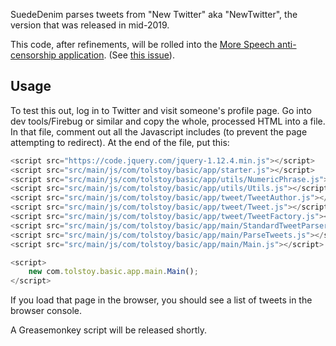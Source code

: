 SuedeDenim parses tweets from "New Twitter" aka "NewTwitter", the version that was released in mid-2019.

This code, after refinements, will be rolled into the
[More Speech anti-censorship application](https://github.com/TolstoyDotCom/more-speech).
(See [this issue](https://github.com/TolstoyDotCom/more-speech/issues/2)).

Usage
------
To test this out, log in to Twitter and visit someone's profile page. Go into dev tools/Firebug or similar and copy
the whole, processed HTML into a file. In that file, comment out all the Javascript includes (to prevent the page
attempting to redirect). At the end of the file, put this:

```javascript
<script src="https://code.jquery.com/jquery-1.12.4.min.js"></script>
<script src="src/main/js/com/tolstoy/basic/app/starter.js"></script>
<script src="src/main/js/com/tolstoy/basic/app/utils/NumericPhrase.js"></script>
<script src="src/main/js/com/tolstoy/basic/app/utils/Utils.js"></script>
<script src="src/main/js/com/tolstoy/basic/app/tweet/TweetAuthor.js"></script>
<script src="src/main/js/com/tolstoy/basic/app/tweet/Tweet.js"></script>
<script src="src/main/js/com/tolstoy/basic/app/tweet/TweetFactory.js"></script>
<script src="src/main/js/com/tolstoy/basic/app/main/StandardTweetParserFunctions.js"></script>
<script src="src/main/js/com/tolstoy/basic/app/main/ParseTweets.js"></script>
<script src="src/main/js/com/tolstoy/basic/app/main/Main.js"></script>

<script>
	new com.tolstoy.basic.app.main.Main();
</script>
```

If you load that page in the browser, you should see a list of tweets in the browser console.

A Greasemonkey script will be released shortly.
